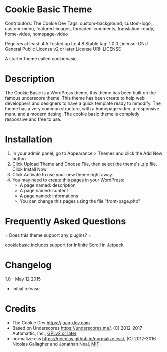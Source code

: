 # Cookie Basic Theme

Contributors: The Cookie Dev
Tags: custom-background, custom-logo, custom-menu, featured-images, threaded-comments, translation-ready, home-video, homepage-video

Requires at least: 4.5
Tested up to: 4.8
Stable tag: 1.0.0
License: GNU General Public License v2 or later
License URI: LICENSE

A starter theme called cookiebasic.

# Description 

The Cookie Basic is a WordPress theme, this theme has been built on the famous underscore theme. This theme has been create to help web developpers and designers to have
a quick template ready to mmodify. The theme has a very common structure, with a homepage video, a responsive menu and a modern desing.
The cookie basic theme is completly responsive and free to use.

# Installation

1. In your admin panel, go to Appearance > Themes and click the Add New button.
2. Click Upload Theme and Choose File, then select the theme's .zip file. Click Install Now.
3. Click Activate to use your new theme right away.
4. You may need to create this pages in your WordPress:
    - A page named: description
    - A page named: content
    - A page named: informations
    - You can change this pages using the file "front-page.php"

# Frequently Asked Questions

= Does this theme support any plugins? =

cookiebasic includes support for Infinite Scroll in Jetpack.

# Changelog

1.0 - May 12 2015
* Initial release

# Credits 
* The Cookie Dev https://juan-dev.com
* Based on Underscores https://underscores.me/, (C) 2012-2017 Automattic, Inc., [GPLv2 or later](https://www.gnu.org/licenses/gpl-2.0.html)
* normalize.css https://necolas.github.io/normalize.css/, (C) 2012-2016 Nicolas Gallagher and Jonathan Neal, [MIT](https://opensource.org/licenses/MIT)
